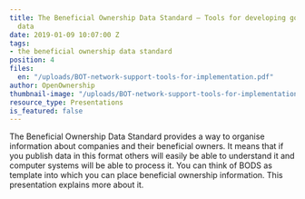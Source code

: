 ```yaml
---
title: The Beneficial Ownership Data Standard — Tools for developing good quality
  data
date: 2019-01-09 10:07:00 Z
tags:
- the beneficial ownership data standard
position: 4
files:
  en: "/uploads/BOT-network-support-tools-for-implementation.pdf"
author: OpenOwnership
thumbnail-image: "/uploads/BOT-network-support-tools-for-implementation.jpg"
resource_type: Presentations
is_featured: false
---
```


The Beneficial Ownership Data Standard provides a way to organise information about companies and their beneficial owners. It means that if you publish data in this format others will easily be able to understand it and computer systems will be able to process it. You can think of BODS as template into which you can place beneficial ownership information. This presentation explains more about it.
